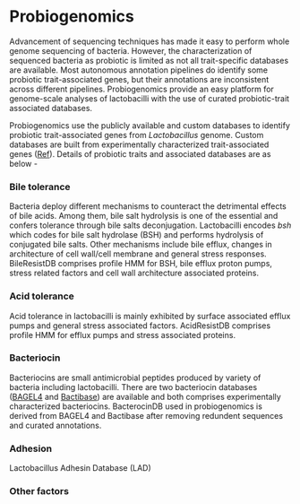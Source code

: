Probiogenomics
===============



Advancement of sequencing techniques has made it easy to perform whole genome sequencing of bacteria. However, the characterization of sequenced bacteria as probiotic is limited as not all trait-specific databases are available. Most autonomous annotation pipelines do identify some probiotic trait-associated genes, but their annotations are inconsistent across different pipelines. Probiogenomics provide an easy platform for genome-scale analyses of lactobacilli with the use of curated probiotic-trait associated databases.

Probiogenomics use the publicly available and custom databases to identify probiotic trait-associated genes from *Lactobacillus* genome. Custom databases are built from experimentally characterized trait-associated genes ([Ref]()). Details of probiotic traits and associated databases are as below -

### Bile tolerance
Bacteria deploy different mechanisms to counteract the detrimental effects of bile acids. Among them, bile salt hydrolysis is one of the essential and confers tolerance through bile salts deconjugation. Lactobacilli encodes *bsh* which codes for bile salt hydrolase (BSH) and performs hydrolysis of conjugated bile salts. Other mechanisms include bile efflux, changes in architecture of cell wall/cell membrane and general stress responses. BileResistDB comprises profile HMM for BSH, bile efflux proton pumps, stress related factors and cell wall architecture associated proteins.

### Acid tolerance
Acid tolerance in lactobacilli is mainly exhibited by surface associated efflux pumps and general stress associated factors. AcidResistDB comprises profile HMM for efflux pumps and stress associated proteins.

### Bacteriocin
Bacteriocins are small antimicrobial peptides produced by variety of bacteria including lactobacilli. There are two bacteriocin databases ([BAGEL4](http://bagel4.molgenrug.nl/) and [Bactibase](http://bactibase.hammamilab.org/main.php)) are available and both comprises experimentally characterized bacteriocins. BacterocinDB used in probiogenomics is derived from BAGEL4 and Bactibase after removing redundent sequences and curated annotations.


### Adhesion



Lactobacillus Adhesin Database (LAD)

### Other factors
